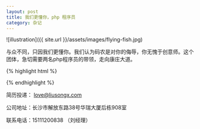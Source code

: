 ```yaml
---
layout: post
title: 我们更懂你，php 程序员
category: 杂记
---
```


![illustration]({{ site.url }}/assets/images/flying-fish.jpg)


与众不同，只因我们更懂你。我们认为码农是对你的侮辱，你无愧于创意师。这个团体，急切需要两名php程序员的带领，走向康庄大道。


{% highlight html %}

<?php

class senior_php_programmer 
{  
 $salary= much over 6000;

function Duty(){
   echo “1. 有网站开发经验2年以上，完成中小型门户网站（电商等）的建站开发及升级。”
   echo “2. 熟练掌握php编程语言，熟悉主流php框架（MVC架构），能够独立的分析、解决问题，研发公司需求的系统。”
   echo “3. 能与美工人员有效沟通，配合完成客户网站构建。”
   echo “4. 维护网站系统，解决各种相关问题。”
   echo “4. 有成熟作品优先。”

}

function Requirement(){

   echo “1. 熟练使用Magento、opencart并对以上系统进行深度二次开发；”
   echo “2. 大专学历以上，有php+mysql网站程序开发一年以上工作经验；”
   echo “3. 熟悉Javascript, Ajax, HTML5+CSS3, xml”
   echo “4. 强烈进取心，学习能力强，能自己解决一些问题，对程序开发有浓厚的兴趣”

}

}


class php_programmer 
{  
 $salary= around 4500;

function Duty (){
   echo “1. 协组资深php程序员进行网站开发”
   echo “2. 熟练掌握php编程语言，熟悉主流php框架（MVC架构），能够就网站提出独到解决方案”
   echo “3. 能与美工人员有效沟通，配合完成客户网站构建。”
   echo “4. 维护网站系统，解决各种相关问题。”

}

function Requirement(){
   echo “1. 能够熟练使用Magento、opencart并具备对以上系统进行二次开发能力；”
   echo “2. 大专学历以上，有php+mysql网站程序开发经验；”
   echo “3. 熟悉Javascript, Ajax, xml, HTML5+CSS3”
   echo “4. 进取、学习能力强、易相处”

}

?>




{% endhighlight %}


简历投递： love@liusongx.com

公司地址：长沙市解放东路38号华瑞大厦后栋908室

联系电话：15111200838 （刘经理）


